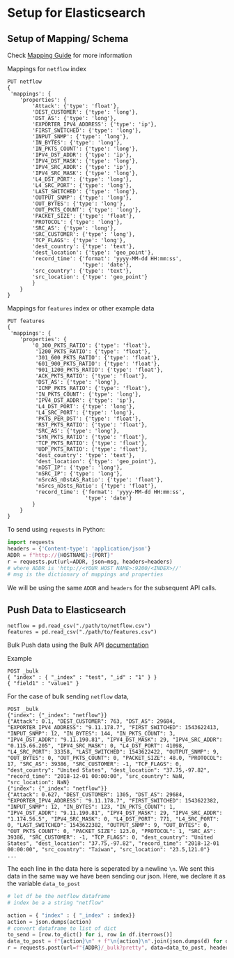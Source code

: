 # Setup for Elasticsearch

## Setup of Mapping/ Schema
Check [Mapping Guide](https://www.elastic.co/guide/en/elasticsearch/reference/current/mapping.html) for more information

Mappings for `netflow` index
```
PUT netflow
{
 'mappings': {
    'properties': {
        'Attack': {'type': 'float'},
        'DEST_CUSTOMER': {'type': 'long'},
        'DST_AS': {'type': 'long'},
        'EXPORTER_IPV4_ADDRESS': {'type': 'ip'},
        'FIRST_SWITCHED': {'type': 'long'},
        'INPUT_SNMP': {'type': 'long'},
        'IN_BYTES': {'type': 'long'},
        'IN_PKTS_COUNT': {'type': 'long'},
        'IPV4_DST_ADDR': {'type': 'ip'},
        'IPV4_DST_MASK': {'type': 'long'},
        'IPV4_SRC_ADDR': {'type': 'ip'},
        'IPV4_SRC_MASK': {'type': 'long'},
        'L4_DST_PORT': {'type': 'long'},
        'L4_SRC_PORT': {'type': 'long'},
        'LAST_SWITCHED': {'type': 'long'},
        'OUTPUT_SNMP': {'type': 'long'},
        'OUT_BYTES': {'type': 'long'},
        'OUT_PKTS_COUNT': {'type': 'long'},
        'PACKET_SIZE': {'type': 'float'},
        'PROTOCOL': {'type': 'long'},
        'SRC_AS': {'type': 'long'},
        'SRC_CUSTOMER': {'type': 'long'},
        'TCP_FLAGS': {'type': 'long'},
        'dest_country': {'type': 'text'},
        'dest_location': {'type': 'geo_point'},
        'record_time': {'format': 'yyyy-MM-dd HH:mm:ss',
                        'type': 'date'},
        'src_country': {'type': 'text'},
        'src_location': {'type': 'geo_point'}
        }
    }
}
```

Mappings for `features` index or other example data
```
PUT features
{
 'mappings': {
    'properties': {
        '0_300_PKTS_RATIO': {'type': 'float'},
         '1200_PKTS_RATIO': {'type': 'float'},
         '301_600_PKTS_RATIO': {'type': 'float'},
         '601_900_PKTS_RATIO': {'type': 'float'},
         '901_1200_PKTS_RATIO': {'type': 'float'},
         'ACK_PKTS_RATIO': {'type': 'float'},
         'DST_AS': {'type': 'long'},
         'ICMP_PKTS_RATIO': {'type': 'float'},
         'IN_PKTS_COUNT': {'type': 'long'},
         'IPV4_DST_ADDR': {'type': 'ip'},
         'L4_DST_PORT': {'type': 'long'},
         'L4_SRC_PORT': {'type': 'long'},
         'PKTS_PER_DST': {'type': 'float'},
         'RST_PKTS_RATIO': {'type': 'float'},
         'SRC_AS': {'type': 'long'},
         'SYN_PKTS_RATIO': {'type': 'float'},
         'TCP_PKTS_RATIO': {'type': 'float'},
         'UDP_PKTS_RATIO': {'type': 'float'},
         'dest_country': 'type': 'text'},
         'dest_location': {'type': 'geo_point'},
         'nDST_IP': {'type': 'long'},
         'nSRC_IP': {'type': 'long'},
         'nSrcAS_nDstAS_Ratio': {'type': 'float'},
         'nSrcs_nDsts_Ratio': {'type': 'float'},
         'record_time': {'format': 'yyyy-MM-dd HH:mm:ss',
                         'type': 'date'}
        }
    }
}
```
To send using `requests` in Python:
```python
import requests
headers = {'Content-type': 'application/json'}
ADDR = f"http://{HOSTNAME}:{PORT}"
r = requests.put(url=ADDR, json=msg, headers=headers)
# where ADDR is 'http://<YOUR HOST NAME>:9200/<INDEX>//'
# msg is the dictionary of mappings and properties
```

We will be using the same `ADDR` and `headers` for the subsequent API calls.

## Push Data to Elasticsearch

```
netflow = pd.read_csv("./path/to/netflow.csv")
features = pd.read_csv("./path/to/features.csv")
```

Bulk Push data using the Bulk API [documentation](https://www.elastic.co/guide/en/elasticsearch/reference/current/docs-bulk.html)

Example

```
POST _bulk
{ "index" : { "_index" : "test", "_id" : "1" } }
{ "field1" : "value1" }
```
For the case of bulk sending `netflow` data, 
```
POST _bulk
{"index": {"_index": "netflow"}}
{"Attack": 0.1, "DEST_CUSTOMER": 763, "DST_AS": 29684, "EXPORTER_IPV4_ADDRESS": "9.11.178.7", "FIRST_SWITCHED": 1543622413, "INPUT_SNMP": 12, "IN_BYTES": 144, "IN_PKTS_COUNT": 3, "IPV4_DST_ADDR": "9.11.190.81", "IPV4_DST_MASK": 29, "IPV4_SRC_ADDR": "0.115.66.205", "IPV4_SRC_MASK": 0, "L4_DST_PORT": 41098, "L4_SRC_PORT": 33358, "LAST_SWITCHED": 1543622422, "OUTPUT_SNMP": 9, "OUT_BYTES": 0, "OUT_PKTS_COUNT": 0, "PACKET_SIZE": 48.0, "PROTOCOL": 17, "SRC_AS": 39386, "SRC_CUSTOMER": -1, "TCP_FLAGS": 0, "dest_country": "United States", "dest_location": "37.75,-97.82", "record_time": "2018-12-01 00:00:00", "src_country": NaN, "src_location": NaN}
{"index": {"_index": "netflow"}}
{"Attack": 0.627, "DEST_CUSTOMER": 1305, "DST_AS": 29684, "EXPORTER_IPV4_ADDRESS": "9.11.178.7", "FIRST_SWITCHED": 1543622382, "INPUT_SNMP": 12, "IN_BYTES": 123, "IN_PKTS_COUNT": 1, "IPV4_DST_ADDR": "9.11.190.81", "IPV4_DST_MASK": 29, "IPV4_SRC_ADDR": "1.174.56.5", "IPV4_SRC_MASK": 0, "L4_DST_PORT": 771, "L4_SRC_PORT": 0, "LAST_SWITCHED": 1543622382, "OUTPUT_SNMP": 9, "OUT_BYTES": 0, "OUT_PKTS_COUNT": 0, "PACKET_SIZE": 123.0, "PROTOCOL": 1, "SRC_AS": 39386, "SRC_CUSTOMER": -1, "TCP_FLAGS": 0, "dest_country": "United States", "dest_location": "37.75,-97.82", "record_time": "2018-12-01 00:00:00", "src_country": "Taiwan", "src_location": "23.5,121.0"}
...
```
The each line in the data here is seperated by a newline `\n`. We sent this data in the same way we have been sending our json. Here, we declare it as the variable `data_to_post`

```python
# let df be the netflow dataframe
# index be a a string "netflow"

action = { "index" : { "_index" : index}}
action = json.dumps(action)
# convert dataframe to list of dict
to_send = [row.to_dict() for i, row in df.iterrows()]
data_to_post = f"{action}\n" + f"\n{action}\n".join(json.dumps(d) for d in to_send)+ "\n"
r = requests.post(url=f"{ADDR}/_bulk?pretty", data=data_to_post, headers=headers)
```
